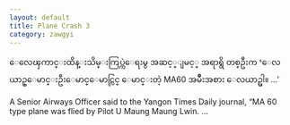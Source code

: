 ```yaml
---
layout: default
title: Plane Crash 3
category: zawgyi
---
```


<p class="my"><span class="zawgyi">ေလေၾကာင္းထိန္းသိမ္းကြပ္ကဲေရးမွ အဆင့္ျမင့္ အရာရွိ တစ္ဦးက ‘ေလယာဥ္ေမာင္းဦးေမာင္ေမာင္လြင္ ေမာင္းတဲ့ MA60 အမ်ိဳးအစား ေလယာဥ္ပါ။ ...’</span></p>

<p class="hide-this">A Senior Airways Officer said to the Yangon Times Daily journal, “MA 60 type plane was flied by Pilot U Maung Maung Lwin. ...</p>
